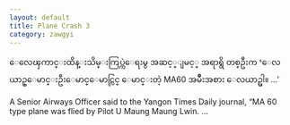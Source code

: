 ```yaml
---
layout: default
title: Plane Crash 3
category: zawgyi
---
```


<p class="my"><span class="zawgyi">ေလေၾကာင္းထိန္းသိမ္းကြပ္ကဲေရးမွ အဆင့္ျမင့္ အရာရွိ တစ္ဦးက ‘ေလယာဥ္ေမာင္းဦးေမာင္ေမာင္လြင္ ေမာင္းတဲ့ MA60 အမ်ိဳးအစား ေလယာဥ္ပါ။ ...’</span></p>

<p class="hide-this">A Senior Airways Officer said to the Yangon Times Daily journal, “MA 60 type plane was flied by Pilot U Maung Maung Lwin. ...</p>
